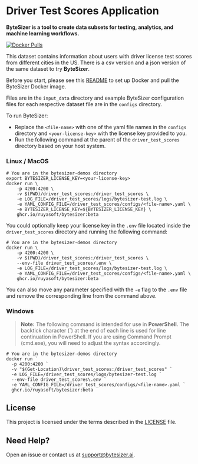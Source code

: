 # Driver Test Scores Application

**ByteSizer is a tool to create data subsets for testing, analytics, and machine learning workflows.**

[![Docker Pulls](https://img.shields.io/badge/docker-ready-blue)](https://github.com/orgs/ruyasoft/packages/container/package/bytesizer)

This dataset contains information about users with driver license test scores from different cities in the US. There is a csv version and a json version of the same dataset to try **ByteSizer**.

Before you start, please see this [README](../README.md) to set up Docker and pull the ByteSizer Docker image.

Files are in the `input_data` directory and example ByteSizer configuration files for each respective dataset file are in the `configs` directory.

To run ByteSizer:
* Replace the `<file-name>` with one of the yaml file names in the `configs` directory and `<your-license-key>` with the license key provided to you.
* Run the following command at the parent of the `driver_test_scores` directory based on your host system.

### Linux / MacOS
```shell
# You are in the bytesizer-demos directory
export BYTESIZER_LICENSE_KEY=<your-license-key>
docker run \
    -p 4200:4200 \
    -v $(PWD)/driver_test_scores:/driver_test_scores \
    -e LOG_FILE=/driver_test_scores/logs/bytesizer-test.log \
    -e YAML_CONFIG_FILE=/driver_test_scores/configs/<file-name>.yaml \
    -e BYTESIZER_LICENSE_KEY=${BYTESIZER_LICENSE_KEY} \
    ghcr.io/ruyasoft/bytesizer:beta
```

You could optionally keep your license key in the `.env` file located inside the `driver_test_scores` directory and running the following command:
```shell
# You are in the bytesizer-demos directory
docker run \
    -p 4200:4200 \
    -v $(PWD)/driver_test_scores:/driver_test_scores \
    --env-file driver_test_scores/.env \
    -e LOG_FILE=/driver_test_scores/logs/bytesizer-test.log \
    -e YAML_CONFIG_FILE=/driver_test_scores/configs/<file-name>.yaml \
    ghcr.io/ruyasoft/bytesizer:beta
```
You can also move any parameter specified with the `-e` flag to the `.env` file and remove the corresponding line from the command above.

### Windows 
> **Note:** The following command is intended for use in **PowerShell**. The backtick character (\`) at the end of each line is used for line continuation in PowerShell. If you are using Command Prompt (cmd.exe), you will need to adjust the syntax accordingly.

```shell
# You are in the bytesizer-demos directory
docker run `
  -p 4200:4200 `
  -v "$(Get-Location)\driver_test_scores:/driver_test_scores" `
  -e LOG_FILE=/driver_test_scores/logs/bytesizer-test.log `
  --env-file driver_test_scores\.env `
  -e YAML_CONFIG_FILE=/driver_test_scores/configs/<file-name>.yaml `
  ghcr.io/ruyasoft/bytesizer:beta
```

## License

This project is licensed under the terms described in the [LICENSE](../LICENSE.txt) file.

## Need Help?

Open an issue or contact us at support@bytesizer.ai.
